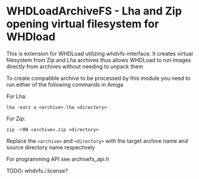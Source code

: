 # WHDLoadArchiveFS - Lha and Zip opening virtual filesystem for WHDload

This is extension for WHDLoad utilizing whdvfs-interface. It creates virtual filesystem from Zip and Lha archives thus allows WHDLoad to run images directly from archives without needing to unpack them

To create compatible archive to be processed by this module you need to run either of the following commands in Amiga

For Lha:
```
lha -earz a <archive>.lha <directory>
```

For Zip:
```
zip -r0N <archive>.zip <directory>
```

Replace the `<archive>` and `<directory>` with the target archive name and source directory name respectively

For programming API see archivefs_api.h

TODO: whdvfs.i license?

